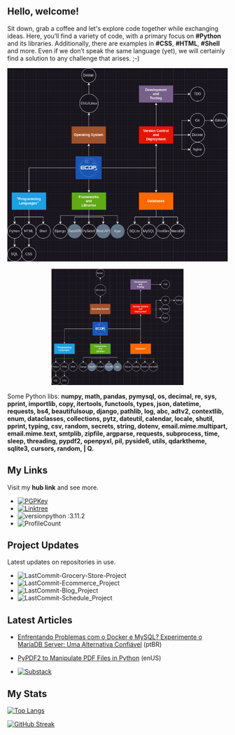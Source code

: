 ## Hello, welcome!
Sit down, grab a coffee and let's explore code together while exchanging ideas. Here, you’ll find a variety of code, with a primary focus on **#Python** and its libraries. Additionally, there are examples in **#CSS**, **#HTML**, **#Shell** and more. Even if we don’t speak the same language (yet), we will certainly find a solution to any challenge that arises. ;-)

![readme](https://github.com/ecopque/ecopque/blob/main/Edson_Copque_-_GitHub_-_Diagram.png)
<div align="center">
  <img src="https://github.com/ecopque/ecopque/blob/main/Edson_Copque_-_GitHub_-_Diagram.png" alt="readme" width="60%" />
</div>

Some Python libs: **numpy, math, pandas, pymysql, os, decimal, re, sys, pprint, importlib, copy, itertools, functools, types, json, datetime, requests, bs4, beautifulsoup, django, pathlib, log, abc, adtv2, contextlib, enum, dataclasses, collections, pytz, dateutil, calendar, locale, shutil, pprint, typing, csv, random, secrets, string, dotenv, email.mime.multipart, email.mime.text, smtplib, zipfile, argparse, requests, subprocess, time, sleep, threading, pypdf2, openpyxl, pil, pyside6, utils, qdarktheme, sqlite3, cursors, random, | Q.**

## My Links
Visit my <strong>hub link</strong> and see more.

- [![PGPKey](https://img.shields.io/badge/PGP%20Key%20for%20Email-0A0A0A?style=flat&logo=mail.ru&logoColor=FF0000)](https://keys.openpgp.org/search?q=ecop%40disroot.org)&nbsp;
- [![Linktree](https://img.shields.io/badge/Links-edsoncopque-blue?style=flat&logo=linktree&logoColor=FF0000)](https://linktr.ee/edsoncopque)&nbsp;
- ![versionpython :3.11.2](https://img.shields.io/badge/Python%20version-3.11.2-blue)&nbsp;
- ![ProfileCount](https://komarev.com/ghpvc/?username=ecopque&color=yellow)&nbsp;


## Project Updates
Latest updates on repositories in use.
- ![LastCommit-Grocery-Store-Project](https://img.shields.io/github/last-commit/ecopque/grocerystore_project?logo=&logoColor=white&label=/grocerystore_project&color=9bf12&&style=flat)&nbsp;
- ![LastCommit-Ecommerce_Project](https://img.shields.io/github/last-commit/ecopque/ecommerce_project?logo=&logoColor=white&label=/ecommerce_project&color=9bf12&&style=flat)&nbsp;
- ![LastCommit-Blog_Project](https://img.shields.io/github/last-commit/ecopque/blog_project?logo=&logoColor=white&label=/blog_project&color=9bf12&&style=flat)&nbsp;
- ![LastCommit-Schedule_Project](https://img.shields.io/github/last-commit/ecopque/schedule_project?logo=&logoColor=white&label=/schedule_project&color=9bf12&&style=flat)&nbsp;


## Latest Articles
- [Enfrentando Problemas com o Docker e MySQL? Experimente o MariaDB Server: Uma Alternativa Confiável](https://ecop.substack.com/p/enfrentando-problemas-com-o-docker) (ptBR)
- [PyPDF2 to Manipulate PDF Files in Python](https://ecop.substack.com/p/pypdf2-to-manipulate-pdf-files) (enUS)

- [![Substack](https://img.shields.io/badge/-Substack-05122A?style=flat&logo=Substack)](https://ecop.substack.com/)

## My Stats
[![Top Langs](https://github-readme-stats.vercel.app/api/top-langs/?username=ecopque&layout=compact&theme=prussian)](https://github.com/anuraghazra/github-readme-stats)&nbsp;

[![GitHub Streak](https://streak-stats.demolab.com/?user=ecopque&theme=prussian)](https://git.io/streak-stats)&nbsp;




<!--
**ecopque/ecopque** is a ✨ _special_ ✨ repository because its `README.md` (this file) appears on your GitHub profile.

Here are some ideas to get you started:

- 🔭 I’m currently working on ...
- 🌱 I’m currently learning ...
- 👯 I’m looking to collaborate on ...
- 🤔 I’m looking for help with ...
- 💬 Ask me about ...
- 📫 How to reach me: ...
- 😄 Pronouns: ...
- ⚡ Fun fact: ...
-->
